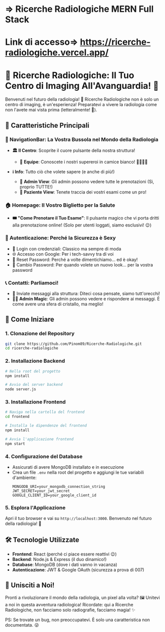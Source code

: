 # => Ricerche Radiologiche MERN Full Stack


# Link di accesso=> https://ricerche-radiologiche.vercel.app/

# 🏥 Ricerche Radiologiche: Il Tuo Centro di Imaging All'Avanguardia! 📸

Benvenuti nel futuro della radiologia! 🚀 Ricerche Radiologiche non è solo un centro di imaging, è un'esperienza! Preparatevi a vivere la radiologia come non l'avete mai vista prima (letteralmente! 👀).

## 🌟 Caratteristiche Principali

### 🧭 NavigationBar: La Vostra Bussola nel Mondo della Radiologia
- **🏛️ Il Centro**: Scoprite il cuore pulsante della nostra struttura!
  - 👥 **Equipe**: Conoscete i nostri supereroi in camice bianco! 🦸‍♂️🦸‍♀️

- **ℹ️ Info**: Tutto ciò che volete sapere (e anche di più!)
  - 👑 **Admin View**: Gli admin possono vedere tutte le prenotazioni (Sì, proprio TUTTE!)
  - 🙋 **Paziente View**: Tenete traccia dei vostri esami come un pro!

### 🏠 Homepage: Il Vostro Biglietto per la Salute
- **🎟️ "Come Prenotare il Tuo Esame"**: Il pulsante magico che vi porta dritti alla prenotazione online! (Solo per utenti loggati, siamo esclusivi! 😉)

### 🔐 Autenticazione: Perché la Sicurezza è Sexy
- 🔑 Login con credenziali: Classico ma sempre di moda
- 🌐 Accesso con Google: Per i tech-savvy tra di voi
- 🔄 Reset Password: Perché a volte dimentichiamo... ed è okay!
- 🔧 Cambio Password: Per quando volete un nuovo look... per la vostra password

### 📞 Contatti: Parliamoci!
- 💌 Inviate messaggi alla struttura: Diteci cosa pensate, siamo tutt'orecchi!
- 👨‍💼 **Admin Magic**: Gli admin possono vedere e rispondere ai messaggi. È come avere una sfera di cristallo, ma meglio!

## 🚀 Come Iniziare

### 1. Clonazione del Repository
```bash
git clone https://github.com/Pinom89/Ricerche-Radiologiche.git
cd ricerche-radiologiche
```

### 2. Installazione Backend
```bash
# Nella root del progetto
npm install

# Avvio del server backend
node server.js
```

### 3. Installazione Frontend
```bash
# Naviga nella cartella del frontend
cd frontend

# Installa le dipendenze del frontend
npm install

# Avvia l'applicazione frontend
npm start
```

### 4. Configurazione del Database
- Assicurati di avere MongoDB installato e in esecuzione
- Crea un file `.env` nella root del progetto e aggiungi le tue variabili d'ambiente:
  ```
  MONGODB_URI=your_mongodb_connection_string
  JWT_SECRET=your_jwt_secret
  GOOGLE_CLIENT_ID=your_google_client_id
  ```

### 5. Esplora l'Applicazione
Apri il tuo browser e vai su `http://localhost:3000`. Benvenuto nel futuro della radiologia! 🎉

## 🛠️ Tecnologie Utilizzate

- **Frontend**: React (perché ci piace essere reattivi 😉)
- **Backend**: Node.js & Express (il duo dinamico!)
- **Database**: MongoDB (dove i dati vanno in vacanza)
- **Autenticazione**: JWT & Google OAuth (sicurezza a prova di 007)

## 📣 Unisciti a Noi!

Pronti a rivoluzionare il mondo della radiologia, un pixel alla volta? 🖼️ Unitevi a noi in questa avventura radiologica! Ricordate: qui a Ricerche Radiologiche, non facciamo solo radiografie, facciamo magia! ✨

PS: Se trovate un bug, non preoccupatevi. È solo una caratteristica non documentata. 😜